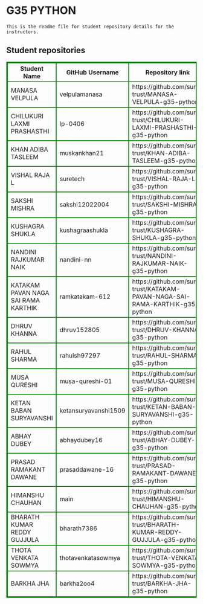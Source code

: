 # G35 PYTHON
    This is the readme file for student repository details for the instructors.
## Student repositories 
<table style="border : 2px solid green; width:100%;">
<tr >
<th style="border : 2px solid green;">Student Name</th>
<th style="border : 2px solid green;">GitHub Username</th>
<th style="border : 2px solid green;">Repository link</th>
</tr>
<tr style="border : 2px solid green;">
<td style="border : 2px solid green;">MANASA VELPULA</td> 

<td style="border : 2px solid green;">velpulamanasa</td> 

<td style="border : 2px solid green;">https://github.com/sure-trust/MANASA-VELPULA-g35-python</td> 
</tr>

<tr style="border : 2px solid green;">
<td style="border : 2px solid green;">CHILUKURI LAXMI PRASHASTHI</td> 

<td style="border : 2px solid green;">lp-0406</td> 

<td style="border : 2px solid green;">https://github.com/sure-trust/CHILUKURI-LAXMI-PRASHASTHI-g35-python</td> 
</tr>

<tr style="border : 2px solid green;">
<td style="border : 2px solid green;">KHAN ADIBA TASLEEM</td> 

<td style="border : 2px solid green;">muskankhan21</td> 

<td style="border : 2px solid green;">https://github.com/sure-trust/KHAN-ADIBA-TASLEEM-g35-python</td> 
</tr>

<tr style="border : 2px solid green;">
<td style="border : 2px solid green;">VISHAL RAJA L</td> 

<td style="border : 2px solid green;">suretech</td> 

<td style="border : 2px solid green;">https://github.com/sure-trust/VISHAL-RAJA-L-g35-python</td> 
</tr>

<tr style="border : 2px solid green;">
<td style="border : 2px solid green;">SAKSHI MISHRA</td> 

<td style="border : 2px solid green;">sakshi12022004</td> 

<td style="border : 2px solid green;">https://github.com/sure-trust/SAKSHI-MISHRA-g35-python</td> 
</tr>

<tr style="border : 2px solid green;">
<td style="border : 2px solid green;">KUSHAGRA SHUKLA</td> 

<td style="border : 2px solid green;">kushagraashukla</td> 

<td style="border : 2px solid green;">https://github.com/sure-trust/KUSHAGRA-SHUKLA-g35-python</td> 
</tr>

<tr style="border : 2px solid green;">
<td style="border : 2px solid green;">NANDINI RAJKUMAR NAIK</td> 

<td style="border : 2px solid green;">nandini-nn</td> 

<td style="border : 2px solid green;">https://github.com/sure-trust/NANDINI-RAJKUMAR-NAIK-g35-python</td> 
</tr>

<tr style="border : 2px solid green;">
<td style="border : 2px solid green;">KATAKAM PAVAN NAGA SAI RAMA KARTHIK</td> 

<td style="border : 2px solid green;">ramkatakam-612</td> 

<td style="border : 2px solid green;">https://github.com/sure-trust/KATAKAM-PAVAN-NAGA-SAI-RAMA-KARTHIK-g35-python</td> 
</tr>

<tr style="border : 2px solid green;">
<td style="border : 2px solid green;">DHRUV KHANNA</td> 

<td style="border : 2px solid green;">dhruv152805</td> 

<td style="border : 2px solid green;">https://github.com/sure-trust/DHRUV-KHANNA-g35-python</td> 
</tr>

<tr style="border : 2px solid green;">
<td style="border : 2px solid green;">RAHUL SHARMA</td> 

<td style="border : 2px solid green;">rahulsh97297</td> 

<td style="border : 2px solid green;">https://github.com/sure-trust/RAHUL-SHARMA-g35-python</td> 
</tr>

<tr style="border : 2px solid green;">
<td style="border : 2px solid green;">MUSA QURESHI</td> 

<td style="border : 2px solid green;">musa-qureshi-01</td> 

<td style="border : 2px solid green;">https://github.com/sure-trust/MUSA-QURESHI-g35-python</td> 
</tr>

<tr style="border : 2px solid green;">
<td style="border : 2px solid green;">KETAN BABAN SURYAVANSHI</td> 

<td style="border : 2px solid green;">ketansuryavanshi1509</td> 

<td style="border : 2px solid green;">https://github.com/sure-trust/KETAN-BABAN-SURYAVANSHI-g35-python</td> 
</tr>

<tr style="border : 2px solid green;">
<td style="border : 2px solid green;">ABHAY DUBEY</td> 

<td style="border : 2px solid green;">abhaydubey16</td> 

<td style="border : 2px solid green;">https://github.com/sure-trust/ABHAY-DUBEY-g35-python</td> 
</tr>

<tr style="border : 2px solid green;">
<td style="border : 2px solid green;">PRASAD RAMAKANT DAWANE</td> 

<td style="border : 2px solid green;">prasaddawane-16</td> 

<td style="border : 2px solid green;">https://github.com/sure-trust/PRASAD-RAMAKANT-DAWANE-g35-python</td> 
</tr>

<tr style="border : 2px solid green;">
<td style="border : 2px solid green;">HIMANSHU CHAUHAN</td> 

<td style="border : 2px solid green;">main</td> 

<td style="border : 2px solid green;">https://github.com/sure-trust/HIMANSHU-CHAUHAN-g35-python</td> 
</tr>

<tr style="border : 2px solid green;">
<td style="border : 2px solid green;">BHARATH KUMAR REDDY GUJJULA</td> 

<td style="border : 2px solid green;">bharath7386</td> 

<td style="border : 2px solid green;">https://github.com/sure-trust/BHARATH-KUMAR-REDDY-GUJJULA-g35-python</td> 
</tr>

<tr style="border : 2px solid green;">
<td style="border : 2px solid green;">THOTA VENKATA SOWMYA</td> 

<td style="border : 2px solid green;">thotavenkatasowmya</td> 

<td style="border : 2px solid green;">https://github.com/sure-trust/THOTA-VENKATA-SOWMYA-g35-python</td> 
</tr>

<tr style="border : 2px solid green;">
<td style="border : 2px solid green;">BARKHA JHA</td> 

<td style="border : 2px solid green;">barkha2oo4</td> 

<td style="border : 2px solid green;">https://github.com/sure-trust/BARKHA-JHA-g35-python</td> 
</tr>
